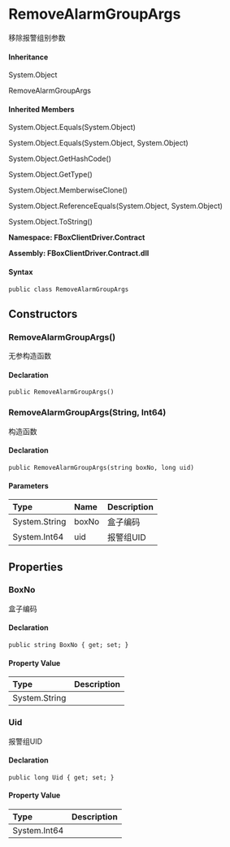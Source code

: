 # RemoveAlarmGroupArgs

移除报警组别参数

#### Inheritance

System.Object

RemoveAlarmGroupArgs

#### Inherited Members

System.Object.Equals\(System.Object\)

System.Object.Equals\(System.Object, System.Object\)

System.Object.GetHashCode\(\)

System.Object.GetType\(\)

System.Object.MemberwiseClone\(\)

System.Object.ReferenceEquals\(System.Object, System.Object\)

System.Object.ToString\(\)

**Namespace: FBoxClientDriver.Contract**

**Assembly: FBoxClientDriver.Contract.dll**

#### Syntax <a id="FBoxClientDriver_Contract_RemoveAlarmGroupArgs_syntax"></a>

```text
public class RemoveAlarmGroupArgs
```

## Constructors <a id="constructors"></a>

### RemoveAlarmGroupArgs\(\) <a id="FBoxClientDriver_Contract_RemoveAlarmGroupArgs__ctor"></a>

无参构造函数

#### Declaration

```text
public RemoveAlarmGroupArgs()
```

### RemoveAlarmGroupArgs\(String, Int64\) <a id="FBoxClientDriver_Contract_RemoveAlarmGroupArgs__ctor_System_String_System_Int64_"></a>

构造函数

#### Declaration

```text
public RemoveAlarmGroupArgs(string boxNo, long uid)
```

#### Parameters

| Type | Name | Description |
| :--- | :--- | :--- |
| System.String | boxNo | 盒子编码 |
| System.Int64 | uid | 报警组UID |

## Properties <a id="properties"></a>

### BoxNo <a id="FBoxClientDriver_Contract_RemoveAlarmGroupArgs_BoxNo"></a>

盒子编码

#### Declaration

```text
public string BoxNo { get; set; }
```

#### Property Value

| Type | Description |
| :--- | :--- |
| System.String |  |

### Uid <a id="FBoxClientDriver_Contract_RemoveAlarmGroupArgs_Uid"></a>

报警组UID

#### Declaration

```text
public long Uid { get; set; }
```

#### Property Value

| Type | Description |
| :--- | :--- |
| System.Int64 |  |

